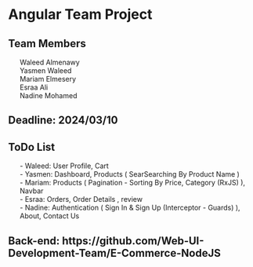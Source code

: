 <h1>Angular Team Project</h1>

<h2>Team Members</h2>

<ul>
    <il>Waleed Almenawy<br></il>
    <il>Yasmen Waleed<br></il>
    <il>Mariam Elmesery<br></il>
    <il>Esraa Ali<br></il>
    <il>Nadine Mohamed<br></il>
</ul>

<h2>Deadline: 2024/03/10</h2>

<h2>ToDo List</h2>

<ul>
    <il>
        - Waleed: User Profile, Cart<br>
    </il>
    <il>
        - Yasmen: Dashboard, Products ( SearSearching By Product Name )<br>
    </il>
    <il>
        - Mariam: Products ( Pagination - Sorting By Price, Category (RxJS) ), Navbar<br>
    </il>
    <il>
        - Esraa: Orders, Order Details , review<br>
    </il>
    <il>
        - Nadine: Authentication ( Sign In & Sign Up (Interceptor - Guards) ), About, Contact Us<br>
    </il>
</ul>

<h2>Back-end: https://github.com/Web-UI-Development-Team/E-Commerce-NodeJS</h2>
